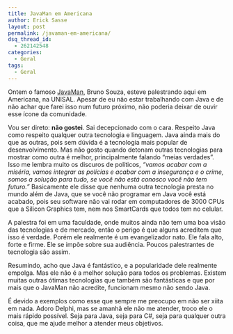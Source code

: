 ```yaml
---
title: JavaMan em Americana
author: Erick Sasse
layout: post
permalink: /javaman-em-americana/
dsq_thread_id:
  - 262142548
categories:
  - Geral
tags:
  - Geral
---
```

Ontem o famoso [JavaMan][1], Bruno Souza, esteve palestrando aqui em Americana, na UNISAL. Apesar de eu n&atilde;o estar trabalhando com Java e de n&atilde;o achar que farei isso num futuro pr&oacute;ximo, n&atilde;o poderia deixar de ouvir esse &iacute;cone da comunidade.

Vou ser direto: **n&atilde;o gostei**. Sai decepcionado com o cara. Respeito Java como respeito qualquer outra tecnologia e linguagem. Java ainda mais do que as outras, pois sem d&uacute;vida &eacute; a tecnologia mais popular de desenvolvimento. Mas n&atilde;o gosto quando detonam outras tecnologias para mostrar como outra &eacute; melhor, principalmente falando &#8220;meias verdades&#8221;. Isso me lembra muito os discuros de pol&iacute;ticos, *&#8220;vamos acabar com a mis&eacute;ria, vamos integrar as pol&iacute;cias e acabar com a inseguran&ccedil;a e o crime, somos a solu&ccedil;&atilde;o para tudo, se voc&ecirc; n&atilde;o est&aacute; conosco voc&ecirc; n&atilde;o tem futuro.&#8221;* Basicamente ele disse que nenhuma outra tecnologia presta no mundo al&eacute;m de Java, que se voc&ecirc; n&atilde;o programar em Java voc&ecirc; est&aacute; acabado, pois seu software n&atilde;o vai rodar em computadores de 3000 CPUs que a Silicon Graphics tem, nem nos SmartCards que todos tem no celular.

A palestra foi em uma faculdade, onde muitos ainda n&atilde;o tem uma boa vis&atilde;o das tecnologias e de mercado, ent&atilde;o o perigo &eacute; que alguns acreditem que isso &eacute; verdade. Por&eacute;m ele realmente &eacute; um evangelizador nato. Ele fala alto, forte e firme. Ele se imp&otilde;e sobre sua audi&ecirc;ncia. Poucos palestrantes de tecnologia s&atilde;o assim.

Resumindo, acho que Java &eacute; fant&aacute;stico, e a popularidade dele realmente empolga. Mas ele n&atilde;o &eacute; a melhor solu&ccedil;&atilde;o para todos os problemas. Existem muitas outras &oacute;timas tecnologias que tamb&eacute;m s&atilde;o fant&aacute;sticas e que por mais que o JavaMan n&atilde;o acredite, funcionam mesmo n&atilde;o sendo Java.

&Eacute; devido a exemplos como esse que sempre me preocupo em n&atilde;o ser xiita em nada. Adoro Delphi, mas se amanh&atilde; ele n&atilde;o me atender, troco ele o mais r&aacute;pido poss&iacute;vel. Seja para Java, seja para C#, seja para qualquer outra coisa, que me ajude melhor a atender meus objetivos.

 [1]: http://www.javaman.com.br/
